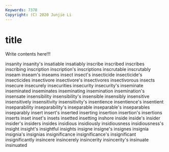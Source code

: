```yaml
---
Keywords: 7378
Copyright: (C) 2020 Junjie Li
---
```


# title

Write contents here!!!

insanity 
insanity's 
insatiable 
insatiably 
inscribe 
inscribed 
inscribes 
inscribing 
inscription
inscription's 
inscriptions 
inscrutable 
inscrutably 
inseam 
inseam's 
inseams 
insect 
insect's 
insecticide
insecticide's 
insecticides 
insectivore 
insectivore's 
insectivores 
insectivorous 
insects 
insecure 
insecurely 
insecurities
insecurity 
insecurity's 
inseminate 
inseminated 
inseminates 
inseminating 
insemination 
insemination's 
insensate 
insensibility
insensibility's 
insensible 
insensibly 
insensitive 
insensitively 
insensitivity 
insensitivity's 
insentience 
insentience's 
insentient
inseparability 
inseparability's 
inseparable 
inseparable's 
inseparables 
inseparably 
insert 
insert's 
inserted 
inserting
insertion 
insertion's 
insertions 
inserts 
inset 
inset's 
insets 
insetted 
insetting 
inshore
inside 
inside's 
insider 
insider's 
insiders 
insides 
insidious 
insidiously 
insidiousness 
insidiousness's
insight 
insight's 
insightful 
insights 
insigne 
insigne's 
insignes 
insignia 
insignia's 
insignias
insignificance 
insignificance's 
insignificant 
insignificantly 
insincere 
insincerely 
insincerity 
insincerity's 
insinuate 
insinuated
